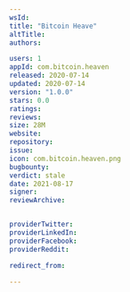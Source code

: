 ```yaml
---
wsId: 
title: "Bitcoin Heave"
altTitle: 
authors:

users: 1
appId: com.bitcoin.heaven
released: 2020-07-14
updated: 2020-07-14
version: "1.0.0"
stars: 0.0
ratings: 
reviews: 
size: 28M
website: 
repository: 
issue: 
icon: com.bitcoin.heaven.png
bugbounty: 
verdict: stale
date: 2021-08-17
signer: 
reviewArchive:


providerTwitter: 
providerLinkedIn: 
providerFacebook: 
providerReddit: 

redirect_from:

---
```



